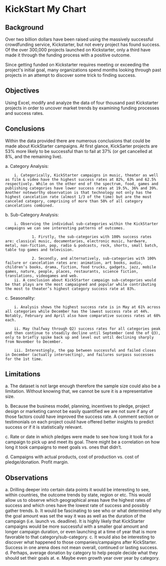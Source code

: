 # KickStart My Chart


## Background

Over two billion dollars have been raised using the massively successful crowdfunding service, Kickstarter, but not every project has found success. Of the over 300,000 projects launched on Kickstarter, only a third have made it through the funding process with a positive outcome.

Since getting funded on Kickstarter requires meeting or exceeding the project's initial goal, many organizations spend months looking through past projects in an attempt to discover some trick to finding success.


## Objectives

Using Excel, modify and analyze the data of four thousand past Kickstarter projects in order to uncover market trends by examining funding processes and success rates.


## Conclusions

Within the data provided there are numerous conclusions that could be made about KickStarter campaigns. At first glance, KickSarter projects are 53% more likely to be successful than to fail at 37% (or get cancelled at 8%, and the remaining live).

a. Category Analysis:
        
        i. Categorically, KickStarter campaigns in music, theater as well as film & video have the highest success rates at 82%, 63% and 62.5% respectively. While on the other end of the spectrum, food, games and publishing categories have lower success rates at 19.5%, 36% and 39%. Another noteworthy observation is that technology not only has the highest cancelation rate (almost 1/3 of the time) but are the most canceled category, comprising of more than 50% of all category cancelations combined. 
	
b. Sub-Category Analysis:
        
        i. Observing the individual sub-categories within the KickStarter campaigns we can see interesting patterns of outcomes.
                
                1. Firstly, the sub-categories with 100% success rates are: classical music, documentaries, electronic music, hardware, metal, non-fiction, pop, radio & podcasts, rock, shorts, small batch, table top games and television.
                
                2. Secondly, and alternatively, sub-categories with 100% failure or cancelation rates are: animation, art books, audio, children’s books, drama, fiction, food trucks, gadgets, jazz, mobile games, nature, people, places, restaurants, science fiction, translations, videogames and web.
        ii. A conclusion about KickStarter campaign sub-categories would be that plays are the most campaigned and popular while contributing the most to theater’s highest category success rate at 83%. 

c. Seasonality:
        
        i. Analysis shows the highest success rate is in May at 61% across all categories while December has the lowest success rate at 44%. Notably, February and April also have comparative success rates at 60% each. 
        
        ii. May (halfway through Q2) success rates for all categories peak and then continue to steadily decline until September (end the of Q3), only to briefly spike back up and level out until declining sharply from November to December. 
        
        iii. Interestingly, the gap between successful and failed closes in December (actually intersecting), and failures surpass successes for the 1st time. 


## Limitations

a. The dataset is not large enough therefore the sample size could also be a limitation. Without knowing that, we cannot be sure it is a representative size.

b. Because the business model, planning, incentives to pledge, project design or marketing cannot be easily quantified we are not sure if any of those factors could have improved the success rate. A comment section or testimonials on each project could have offered better insights to predict success or if it is statistically relevant.

c. Rate or date in which pledges were made to see how long it took for a campaign to pick up and meet its goal. There might be a correlation on how long it took campaigns to meet goals vs. ones that didn’t.

d. Campaigns with actual products, cost of production vs. cost of pledge/donation. Profit margin.


## Observations

a. Drilling deeper into certain data points it would be interesting to see, within countries, the outcome trends by state, region or etc. This would allow us to observe which geographical areas have the highest rates of success and which ones have the lowest rate of success and possibly gather trends.
b. It would be fascinating to see who or what determined why the goal amount was set the way it was as well as the duration of the campaign (i.e. launch vs. deadline). It is highly likely that KickStarter campaigns would be more successful with a smaller goal amount and longer campaign duration, or even launching at a time of year that is more favorable to that category/sub-category.
c. It would also be interesting to discover what happened to those companies/campaigns after KickStarter. Success in one arena does not mean overall, continued or lasting success.
d. Perhaps, average donation by category to help people decide what they should set their goals at.
e. Maybe even growth year over year by category.
